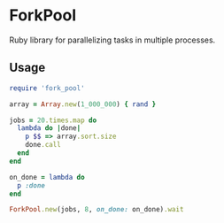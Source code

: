 # ForkPool

Ruby library for parallelizing tasks in multiple processes.

## Usage

```ruby
require 'fork_pool'

array = Array.new(1_000_000) { rand }

jobs = 20.times.map do
  lambda do |done|
    p $$ => array.sort.size
    done.call
  end
end

on_done = lambda do
  p :done
end

ForkPool.new(jobs, 8, on_done: on_done).wait
```

